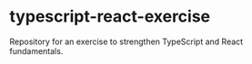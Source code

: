 # typescript-react-exercise
Repository for an exercise to strengthen TypeScript and React fundamentals.
